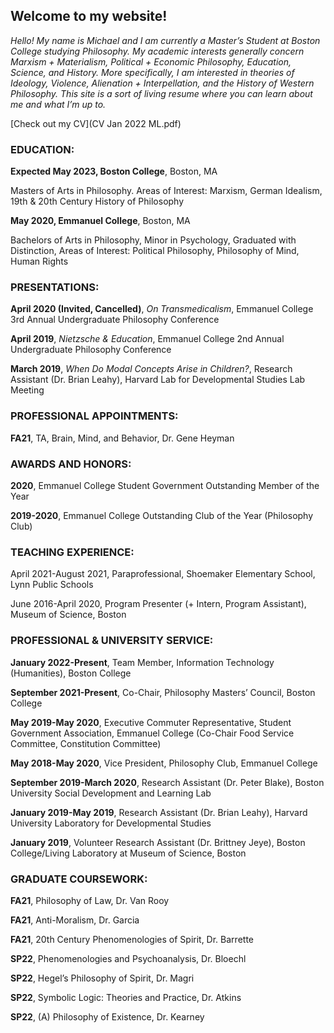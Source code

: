 ## Welcome to my website!

*Hello! My name is Michael and I am currently a Master’s Student at Boston College studying Philosophy. My academic interests generally concern Marxism + Materialism, Political + Economic Philosophy, Education, Science, and History. More specifically, I am interested in theories of Ideology, Violence, Alienation + Interpellation, and the History of Western Philosophy. This site is a sort of living resume where you can learn about me and what I’m up to.*

[Check out my CV](CV Jan 2022 ML.pdf)

### EDUCATION:

**Expected May 2023, Boston College**, Boston, MA

Masters of Arts in Philosophy. Areas of Interest: Marxism, German Idealism, 19th & 20th Century History of Philosophy

**May 2020, Emmanuel College**, Boston, MA

Bachelors of Arts in Philosophy, Minor in Psychology, Graduated with Distinction, Areas of Interest: Political Philosophy, Philosophy of Mind, Human Rights

### PRESENTATIONS:

**April 2020 (Invited, Cancelled)**, *On Transmedicalism*, Emmanuel College 3rd Annual Undergraduate Philosophy Conference

**April 2019**, *Nietzsche & Education*, Emmanuel College 2nd Annual Undergraduate Philosophy Conference

**March 2019**, *When Do Modal Concepts Arise in Children?*, Research Assistant (Dr. Brian Leahy), Harvard Lab for Developmental Studies Lab Meeting

### PROFESSIONAL APPOINTMENTS:

**FA21**, TA, Brain, Mind, and Behavior, Dr. Gene Heyman

### AWARDS AND HONORS:

**2020**, Emmanuel College Student Government Outstanding Member of the Year

**2019-2020**, Emmanuel College Outstanding Club of the Year (Philosophy Club)

### TEACHING EXPERIENCE:

April 2021-August 2021, Paraprofessional, Shoemaker Elementary School, Lynn Public Schools

June 2016-April 2020, Program Presenter (+ Intern, Program Assistant), Museum of Science, Boston

### PROFESSIONAL & UNIVERSITY SERVICE:

**January 2022-Present**, Team Member, Information Technology (Humanities), Boston College

**September 2021-Present**, Co-Chair, Philosophy Masters’ Council, Boston College

**May 2019-May 2020**, Executive Commuter Representative, Student Government Association, Emmanuel College (Co-Chair Food Service Committee, Constitution Committee)

**May 2018-May 2020**, Vice President, Philosophy Club, Emmanuel College

**September 2019-March 2020**, Research Assistant (Dr. Peter Blake), Boston University Social Development and Learning Lab

**January 2019-May 2019**, Research Assistant (Dr. Brian Leahy), Harvard University Laboratory for Developmental Studies

**January 2019**, Volunteer Research Assistant (Dr. Brittney Jeye), Boston College/Living Laboratory at Museum of Science, Boston

### GRADUATE COURSEWORK:

**FA21**, Philosophy of Law, Dr. Van Rooy

**FA21**, Anti-Moralism, Dr. Garcia

**FA21**, 20th Century Phenomenologies of Spirit, Dr. Barrette

**SP22**, Phenomenologies and Psychoanalysis, Dr. Bloechl

**SP22**, Hegel’s Philosophy of Spirit, Dr. Magri

**SP22**, Symbolic Logic: Theories and Practice, Dr. Atkins

**SP22**, (A) Philosophy of Existence, Dr. Kearney
